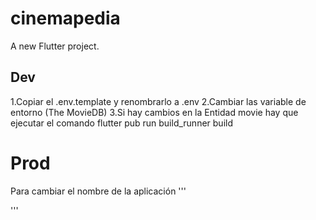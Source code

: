 # cinemapedia

A new Flutter project.

## Dev

1.Copiar el .env.template y renombrarlo a .env
2.Cambiar las variable de entorno (The MovieDB)
3.Si hay cambios en la Entidad movie hay que ejecutar el comando
flutter pub run build_runner build


# Prod
Para cambiar el nombre de la aplicación
'''


'''